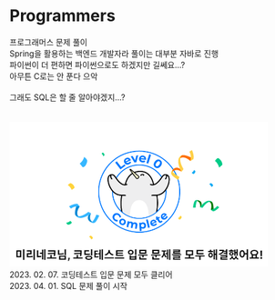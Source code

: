 # Programmers
프로그래머스 문제 풀이  
Spring을 활용하는 백엔드 개발자라 풀이는 대부분 자바로 진행  
파이썬이 더 편하면 파이썬으로도 하겠지만 길쎄요...?  
아무튼 C로는 안 푼다 으악 <br>  
그래도 SQL은 할 줄 알아야겠지...? <br>  
<br>
<img src="./img/클리어.png"> <br>
2023. 02. 07. 코딩테스트 입문 문제 모두 클리어  <br>
2023. 04. 01. SQL 문제 풀이 시작  <br>  